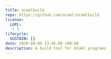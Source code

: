 ```yaml
---
title: ocamlbuild
repo: https://github.com/ocaml/ocamlbuild
license: 
  LGPL: 
   - 2
lifecycle:
  SUSTAIN: []
date: 2020-09-09 13:45:09 +00:00
description: A build tool for OCaml programs
---
```


